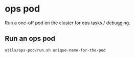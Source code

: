# ops pod

Run a one-off pod on the cluster for ops tasks / debugging.

## Run an ops pod

```
utils/ops-pod/run.sh unique-name-for-the-pod
```
